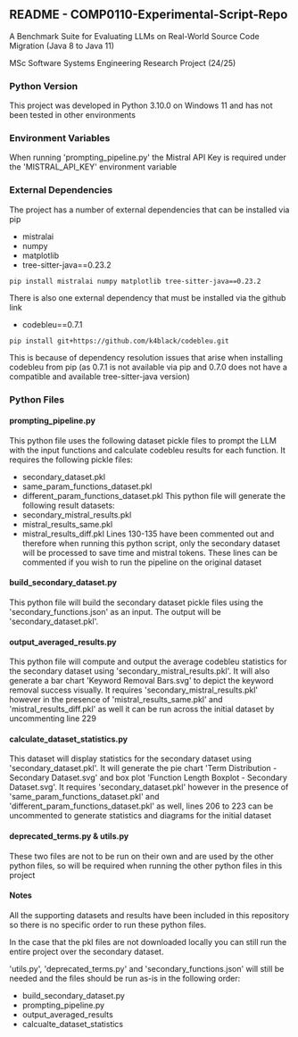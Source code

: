 ## README - COMP0110-Experimental-Script-Repo
A Benchmark Suite for Evaluating LLMs on Real-World Source Code Migration (Java 8 to Java 11)

MSc Software Systems Engineering Research Project (24/25)

### Python Version
This project was developed in Python 3.10.0 on Windows 11 and has not been tested in other environments

### Environment Variables
When running 'prompting_pipeline.py' the Mistral API Key is required under the 'MISTRAL_API_KEY' environment variable

### External Dependencies
The project has a number of external dependencies that can be installed via pip
* mistralai
* numpy
* matplotlib
* tree-sitter-java==0.23.2
```
pip install mistralai numpy matplotlib tree-sitter-java==0.23.2
```

There is also one external dependency that must be installed via the github link
* codebleu==0.7.1
```
pip install git+https://github.com/k4black/codebleu.git
```
This is because of dependency resolution issues that arise when installing codebleu from pip (as 0.7.1 is not available via pip and 0.7.0 does not have a compatible and available tree-sitter-java version)

### Python Files
#### prompting_pipeline.py
This python file uses the following dataset pickle files to prompt the LLM with the input functions and calculate codebleu results for each function. It requires the following pickle files:
* secondary_dataset.pkl
* same_param_functions_dataset.pkl
* different_param_functions_dataset.pkl
This python file will generate the following result datasets:
* secondary_mistral_results.pkl
* mistral_results_same.pkl
* mistral_results_diff.pkl
Lines 130-135 have been commented out and therefore when running this python script, only the secondary dataset will be processed to save time and mistral tokens. These lines can be commented if you wish to run the pipeline on the original dataset

#### build_secondary_dataset.py
This python file will build the secondary dataset pickle files using the 'secondary_functions.json' as an input. The output will be 'secondary_dataset.pkl'. 

#### output_averaged_results.py
This python file will compute and output the average codebleu statistics for the secondary dataset using 'secondary_mistral_results.pkl'. It will also generate a bar chart 'Keyword Removal Bars.svg' to depict the keyword removal success visually. 
It requires 'secondary_mistral_results.pkl' however in the presence of 'mistral_results_same.pkl' and 'mistral_results_diff.pkl' as well it can be run across the initial dataset by uncommenting line 229

#### calculate_dataset_statistics.py
This dataset will display statistics for the secondary dataset using 'secondary_dataset.pkl'. It will generate the pie chart 'Term Distribution - Secondary Dataset.svg' and box plot 'Function Length Boxplot - Secondary Dataset.svg'. 
It requires 'secondary_dataset.pkl' however in the presence of 'same_param_functions_dataset.pkl' and 'different_param_functions_dataset.pkl' as well, lines 206 to 223 can be uncommented to generate statistics and diagrams for the initial dataset

#### deprecated_terms.py & utils.py
These two files are not to be run on their own and are used by the other python files, so will be required when running the other python files in this project

#### Notes
All the supporting datasets and results have been included in this repository so there is no specific order to run these python files. 

In the case that the pkl files are not downloaded locally you can still run the entire project over the secondary dataset. 

'utils.py', 'deprecated_terms.py' and 'secondary_functions.json' will still be needed and the files should be run as-is in the following order:
* build_secondary_dataset.py
* prompting_pipeline.py
* output_averaged_results
* calcualte_dataset_statistics


